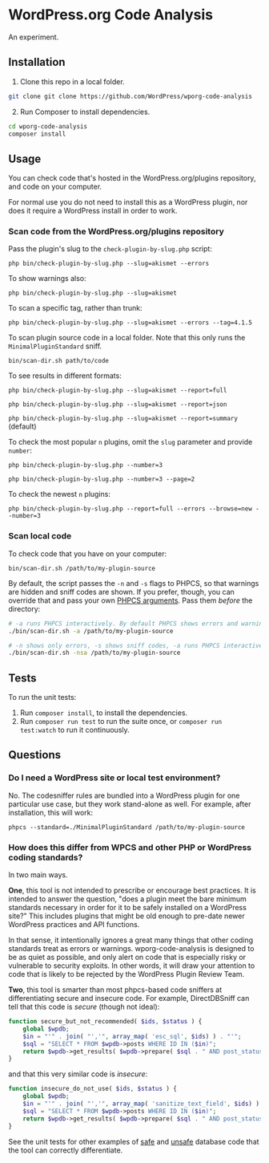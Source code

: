 # WordPress.org Code Analysis

An experiment.


## Installation

1. Clone this repo in a local folder.

```sh
git clone git clone https://github.com/WordPress/wporg-code-analysis
```

2. Run Composer to install dependencies.

```sh
cd wporg-code-analysis
composer install
```

## Usage

You can check code that's hosted in the WordPress.org/plugins repository, and code on your computer.

For normal use you do not need to install this as a WordPress plugin, nor does it require a WordPress install in order to work.


### Scan code from the WordPress.org/plugins repository

Pass the plugin's slug to the `check-plugin-by-slug.php` script:

`php bin/check-plugin-by-slug.php --slug=akismet --errors`

To show warnings also:

`php bin/check-plugin-by-slug.php --slug=akismet`

To scan a specific tag, rather than trunk:

`php bin/check-plugin-by-slug.php --slug=akismet --errors --tag=4.1.5`

To scan plugin source code in a local folder. Note that this only runs the `MinimalPluginStandard` sniff.

`bin/scan-dir.sh path/to/code`

To see results in different formats:

`php bin/check-plugin-by-slug.php --slug=akismet --report=full`

`php bin/check-plugin-by-slug.php --slug=akismet --report=json`

`php bin/check-plugin-by-slug.php --slug=akismet --report=summary` (default)

To check the most popular `n` plugins, omit the `slug` parameter and provide `number`:

`php bin/check-plugin-by-slug.php --number=3`

`php bin/check-plugin-by-slug.php --number=3 --page=2`

To check the newest `n` plugins:

`php bin/check-plugin-by-slug.php --report=full --errors --browse=new --number=3`


### Scan local code

To check code that you have on your computer:

`bin/scan-dir.sh /path/to/my-plugin-source`

By default, the script passes the `-n` and `-s` flags to PHPCS, so that warnings are hidden and sniff codes are shown. If you prefer, though, you can override that and pass your own [PHPCS arguments](https://github.com/squizlabs/PHP_CodeSniffer/wiki/Usage#getting-help-from-the-command-line). Pass them _before_ the directory:

```sh
# -a runs PHPCS interactively. By default PHPCS shows errors and warnings, but not sniff codes.
./bin/scan-dir.sh -a /path/to/my-plugin-source
```

```sh
# -n shows only errors, -s shows sniff codes, -a runs PHPCS interactively
./bin/scan-dir.sh -nsa /path/to/my-plugin-source
```


## Tests

To run the unit tests:

1. Run `composer install`, to install the dependencies.
1. Run `composer run test` to run the suite once, or `composer run test:watch` to run it continuously.


## Questions

### Do I need a WordPress site or local test environment?

No. The codesniffer rules are bundled into a WordPress plugin for one particular use case, but they work stand-alone as well. For example, after installation, this will work:

`phpcs --standard=./MinimalPluginStandard /path/to/my-plugin-source`

### How does this differ from WPCS and other PHP or WordPress coding standards?

In two main ways.

**One**, this tool is not intended to prescribe or encourage best practices. It is intended to answer the question, "does a plugin meet the bare minimum standards necessary in order for it to be safely installed on a WordPress site?" This includes plugins that might be old enough to pre-date newer WordPress practices and API functions.

In that sense, it intentionally ignores a great many things that other coding standards treat as errors or warnings. wporg-code-analysis is designed to be as quiet as possible, and only alert on code that is especially risky or vulnerable to security exploits. In other words, it will draw your attention to code that is likely to be rejected by the WordPress Plugin Review Team.

**Two**, this tool is smarter than most phpcs-based code sniffers at differentiating secure and insecure code. For example, DirectDBSniff can tell that this code is _secure_ (though not ideal):

```php
function secure_but_not_recommended( $ids, $status ) {
    global $wpdb;
    $in = "'" . join( "','", array_map( 'esc_sql', $ids) ) . "'";
    $sql = "SELECT * FROM $wpdb->posts WHERE ID IN ($in)";
    return $wpdb->get_results( $wpdb->prepare( $sql . " AND post_status = %s", $status ) );
}
```

and that this very similar code is _insecure_:

```php
function insecure_do_not_use( $ids, $status ) {
    global $wpdb;
    $in = "'" . join( "','", array_map( 'sanitize_text_field', $ids) ) . "'";
    $sql = "SELECT * FROM $wpdb->posts WHERE ID IN ($in)";
    return $wpdb->get_results( $wpdb->prepare( $sql . " AND post_status = %s", $status ) );
}
```

See the unit tests for other examples of [safe](https://github.com/WordPress/wporg-code-analysis/blob/trunk/tests/db/DirectDBUnitTest.php-safe.inc) and [unsafe](https://github.com/WordPress/wporg-code-analysis/blob/trunk/tests/db/DirectDBUnitTest.php-bad.inc) database code that the tool can correctly differentiate.
